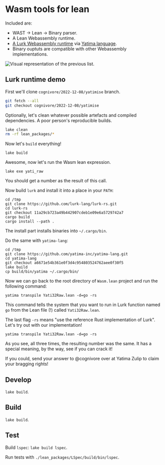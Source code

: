 # Wasm tools for lean

Included are:

* WAST -> Lean -> Binary parser.
* A Lean Webassembly runtime.
* [A Lurk Webassembly runtime](https://github.com/yatima-inc/Wasm.lean/tree/cognivore/2022-12-08/yatimise) via [Yatima language](https://github.com/yatima-inc/yatima-lang).
* Binary ouptuts are compatible with other Webassembly implementations.

![Visual representation of the previous list.](https://user-images.githubusercontent.com/66186054/210612265-32085aab-7463-4f0e-9d55-ebea0d805771.png)

## Lurk runtime demo

First we'll clone `cognivore/2022-12-08/yatimise` branch.

```bash
git fetch --all
git checkout cognivore/2022-12-08/yatimise 
```

Optionally, let's clean whatever possible artefacts and compiled dependencies. A poor person's reproducible builds.

```bash
lake clean
rm -rf lean_packages/*
```

Now let's `build` everything!

```
lake build
```

Awesome, now let's run the Wasm lean expression.

```
lake exe yati_raw
```

You should get a number as the result of this call.

Now build `lurk` and install it into a place in your `PATH`:

```
cd /tmp
git clone https://github.com/lurk-lang/lurk-rs.git
cd lurk-rs
git checkout 11a29cb723a49b442907cdeb1e09e6a5729742a7
cargo build
cargo install --path .
```

The install part installs binaries into `~/.cargo/bin`.

Do the same with `yatima-lang`:

```
cd /tmp
git clone https://github.com/yatima-inc/yatima-lang.git
cd yatima-lang
git checkout a6671e54b361e0f3d4c954803524762aee0f30f5
lake build
cp build/bin/yatima ~/.cargo/bin/
```

Now we can go back to the root directory of `Wasm.lean` project and run the following command:

```
yatima transpile Yati32Raw.lean -d=go -rs
```

This command tells the system that you want to run in Lurk function named `go` from the Lean file (!) called `Yati32Raw.lean`.

The last flag `-rs` means "use the reference Rust implementation of Lurk". Let's try out with our implementation!

```
yatima transpile Yati32Raw.lean -d=go -rs
```

As you see, all three times, the resulting number was the same. It has a special meaning, by the way, see if you can crack it!

If you could, send your answer to @cognivore over at Yatima Zulip to claim your bragging rights!

## Develop

`lake build`.

## Build

`lake build`.

## Test

Build `lspec`: `lake build lspec`.

Run tests with `./lean_packages/LSpec/build/bin/lspec`.

